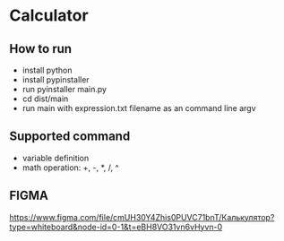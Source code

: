 # Calculator

## How to run

- install python
- install pypinstaller
- run pyinstaller main.py
- cd dist/main
- run main with expression.txt filename as an command line argv

## Supported command

- variable definition
- math operation: +, -, \*, /, ^

## FIGMA 
https://www.figma.com/file/cmUH30Y4Zhis0PUVC71bnT/Калькулятор?type=whiteboard&node-id=0-1&t=eBH8VO31vn6vHyvn-0
